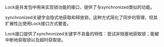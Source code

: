 Lock是并发包中用来实现锁功能的接口，提供了与synchronized类似的功能。

synchronized关键字会隐式地获取和释放锁，这种方式简化了同步的管理，但其扩展性比使用Lock接口方式要差。

Lock接口提供了synchronized关键字不具备的特性：尝试非阻塞地获取锁；能被中断地获取锁以及超时获取锁。
